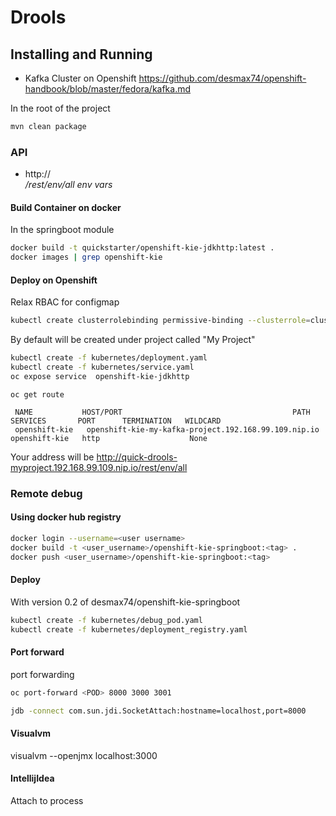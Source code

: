 # Drools 

## Installing and Running
- Kafka Cluster on Openshift
https://github.com/desmax74/openshift-handbook/blob/master/fedora/kafka.md

In the root of the project
```sh
mvn clean package
```
### API

- http://<address>/rest/env/all  env vars

#### Build Container on docker
In the springboot module
```sh
docker build -t quickstarter/openshift-kie-jdkhttp:latest .
docker images | grep openshift-kie
```

#### Deploy on Openshift
Relax RBAC for configmap
```sh
kubectl create clusterrolebinding permissive-binding --clusterrole=cluster-admin --group=system:serviceaccounts
```

By default will be created under project called "My Project"
```sh
kubectl create -f kubernetes/deployment.yaml 
kubectl create -f kubernetes/service.yaml 
oc expose service  openshift-kie-jdkhttp
```

 ```
 oc get route
 
  NAME           HOST/PORT                                      PATH      SERVICES       PORT      TERMINATION   WILDCARD
  openshift-kie   openshift-kie-my-kafka-project.192.168.99.109.nip.io           openshift-kie   http                    None
  ```
  
  Your address will be
  http://quick-drools-myproject.192.168.99.109.nip.io/rest/env/all
  
### Remote debug    
    
#### Using docker hub registry
```sh
docker login --username=<user username>
docker build -t <user_username>/openshift-kie-springboot:<tag> .  
docker push <user_username>/openshift-kie-springboot:<tag>
```

#### Deploy
With version 0.2 of desmax74/openshift-kie-springboot
```sh
kubectl create -f kubernetes/debug_pod.yaml
kubectl create -f kubernetes/deployment_registry.yaml
```

#### Port forward
port forwarding 
```sh
oc port-forward <POD> 8000 3000 3001
```
```sh
jdb -connect com.sun.jdi.SocketAttach:hostname=localhost,port=8000
```

#### Visualvm
visualvm --openjmx localhost:3000

#### IntellijIdea
Attach to process




